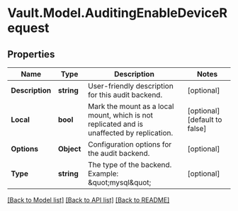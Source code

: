 # Vault.Model.AuditingEnableDeviceRequest

## Properties

Name | Type | Description | Notes
------------ | ------------- | ------------- | -------------
**Description** | **string** | User-friendly description for this audit backend. | [optional] 
**Local** | **bool** | Mark the mount as a local mount, which is not replicated and is unaffected by replication. | [optional] [default to false]
**Options** | **Object** | Configuration options for the audit backend. | [optional] 
**Type** | **string** | The type of the backend. Example: \&quot;mysql\&quot; | [optional] 

[[Back to Model list]](../README.md#documentation-for-models) [[Back to API list]](../README.md#documentation-for-api-endpoints) [[Back to README]](../README.md)

